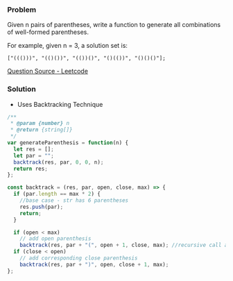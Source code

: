 ### Problem

Given n pairs of parentheses, write a function to generate all combinations of well-formed parentheses.

<!-- more -->

For example, given n = 3, a solution set is:

```
["((()))", "(()())", "(())()", "()(())", "()()()"];
```

[Question Source - Leetcode](https://leetcode.com/problems/generate-parentheses/)

### Solution

- Uses Backtracking Technique

```javascript
/**
 * @param {number} n
 * @return {string[]}
 */
var generateParenthesis = function(n) {
  let res = [];
  let par = "";
  backtrack(res, par, 0, 0, n);
  return res;
};

const backtrack = (res, par, open, close, max) => {
  if (par.length == max * 2) {
    //base case - str has 6 parentheses
    res.push(par);
    return;
  }

  if (open < max)
    // add open parenthesis
    backtrack(res, par + "(", open + 1, close, max); //recursive call after increasing open by 1
  if (close < open)
    // add corresponding close parenthesis
    backtrack(res, par + ")", open, close + 1, max);
};
```
